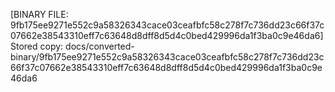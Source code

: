 [BINARY FILE: 9fb175ee9271e552c9a58326343cace03ceafbfc58c278f7c736dd23c66f37c07662e38543310eff7c63648d8dff8d5d4c0bed429996da1f3ba0c9e46da6]
Stored copy: docs/converted-binary/9fb175ee9271e552c9a58326343cace03ceafbfc58c278f7c736dd23c66f37c07662e38543310eff7c63648d8dff8d5d4c0bed429996da1f3ba0c9e46da6
